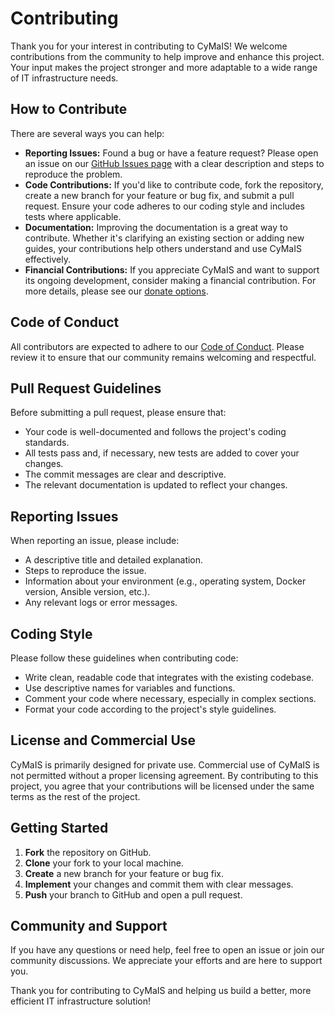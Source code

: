 # Contributing

Thank you for your interest in contributing to CyMaIS! We welcome contributions from the community to help improve and enhance this project. Your input makes the project stronger and more adaptable to a wide range of IT infrastructure needs.

## How to Contribute

There are several ways you can help:
- **Reporting Issues:** Found a bug or have a feature request? Please open an issue on our [GitHub Issues page](https://github.com/kevinveenbirkenbach/cymais/issues) with a clear description and steps to reproduce the problem.
- **Code Contributions:** If you'd like to contribute code, fork the repository, create a new branch for your feature or bug fix, and submit a pull request. Ensure your code adheres to our coding style and includes tests where applicable.
- **Documentation:** Improving the documentation is a great way to contribute. Whether it's clarifying an existing section or adding new guides, your contributions help others understand and use CyMaIS effectively.
- **Financial Contributions:** If you appreciate CyMaIS and want to support its ongoing development, consider making a financial contribution. For more details, please see our [donate options](11_DONATE.md).

## Code of Conduct

All contributors are expected to adhere to our [Code of Conduct](CODE_OF_CONDUCT.md). Please review it to ensure that our community remains welcoming and respectful.

## Pull Request Guidelines

Before submitting a pull request, please ensure that:
- Your code is well-documented and follows the project's coding standards.
- All tests pass and, if necessary, new tests are added to cover your changes.
- The commit messages are clear and descriptive.
- The relevant documentation is updated to reflect your changes.

## Reporting Issues

When reporting an issue, please include:
- A descriptive title and detailed explanation.
- Steps to reproduce the issue.
- Information about your environment (e.g., operating system, Docker version, Ansible version, etc.).
- Any relevant logs or error messages.

## Coding Style

Please follow these guidelines when contributing code:
- Write clean, readable code that integrates with the existing codebase.
- Use descriptive names for variables and functions.
- Comment your code where necessary, especially in complex sections.
- Format your code according to the project's style guidelines.

## License and Commercial Use

CyMaIS is primarily designed for private use. Commercial use of CyMaIS is not permitted without a proper licensing agreement. By contributing to this project, you agree that your contributions will be licensed under the same terms as the rest of the project.

## Getting Started

1. **Fork** the repository on GitHub.
2. **Clone** your fork to your local machine.
3. **Create** a new branch for your feature or bug fix.
4. **Implement** your changes and commit them with clear messages.
5. **Push** your branch to GitHub and open a pull request.

## Community and Support

If you have any questions or need help, feel free to open an issue or join our community discussions. We appreciate your efforts and are here to support you.

Thank you for contributing to CyMaIS and helping us build a better, more efficient IT infrastructure solution!
